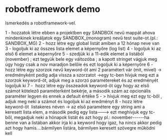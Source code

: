 # robotframework demo
Ismerkedés a robotframework-vel.



1 - hozzatok létre ebben a projektben egy SANDBOX nevű mappát ahova mindenkinek kreáljatok egy SANDBOX_(monogram) nevű test suite-ot.(pl.: SANDBOX_MG)
2 - hozz létre egy global listát amiben a 12 hónap neve van
3 - logoljuk ki az összes lista elemet a képernyőre (log list)
4 - logoljuk ki az első 6 elemet a képernyőre
5 - szedjük ki a 11-edik elemet a listából (november) ; ezt tegyük bele egy változóba ; a kapott stringet vágjuk meg úgy hogy csak a nov maradjon belőle és ezt logoljuk ki a képernyőre
6 - hozz létre egy szorzok nevű keyword-öt ami 2 paramétert vár (mit, mivel) -> eredményként pedig adja vissza a szorzatot ->egy tc-ben hívjuk meg ezt a szorzok keyword-öt, adjuk meg a szorzó paramétereket és az eredményét logoljuk ki
7 -  hozz létre egy összeadok keyword-öt úgy hogy az első számot kötelező paraméterként bekérje, a második szám az opcionális paraméter legyen és ennek a default értéke 5 - > hívjuk meg ezt egy tc-ből , adjuk meg neki a számot és logoljuk ki az eredményt
8 - hozz létre keyword-öt  listakeres néven -> az első paramétere egy string ami a keresett lista elem, a második pedig egy lista---> ezt meghívjuk egy tc-ből, megadjuk neki a hónapok listát és azt hogy pl.: november------ha benne van a listában akkor írja ki a keyword hogy igaz, ha nincs akkor pedig azt hogy hamis....bármilyen listára, bármilyen keresett szövegre működni kell
